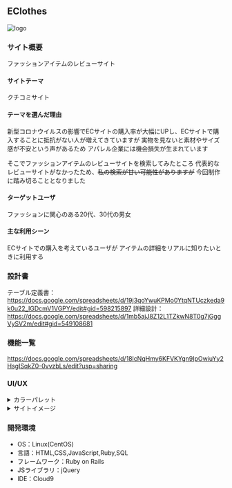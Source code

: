 ## EClothes

![logo](https://drive.google.com/file/d/1psKWAgcs2ya5mHQS-8VrrXoaXYfMz3q0/view?usp=sharing)

### サイト概要
ファッションアイテムのレビューサイト

#### サイトテーマ
クチコミサイト

#### テーマを選んだ理由
新型コロナウイルスの影響でECサイトの購入率が大幅にUPし、ECサイトで購入することに抵抗がない人が増えてきていますが
実物を見ないと素材やサイズ感が不安という声があるため
アパレル企業には機会損失が生まれています

そこでファッションアイテムのレビューサイトを検索してみたところ
代表的なレビューサイトがなかったため、~~私の検索が甘い可能性がありますが~~
今回制作に踏み切ることとなりました

#### ターゲットユーザ
ファッションに関心のある20代、30代の男女

#### 主な利用シーン
ECサイトでの購入を考えているユーザが
アイテムの詳細をリアルに知りたいときに利用する

### 設計書
テーブル定義書：https://docs.google.com/spreadsheets/d/19j3qoYwuKPMo0YtqNTUczkeda9k0u22_IGDcmV1VGPY/edit#gid=598215897
詳細設計：https://docs.google.com/spreadsheets/d/1mb5ajJ8Z12L1TZkwN8T0g7jGggVySV2m/edit#gid=549108681

### 機能一覧
https://docs.google.com/spreadsheets/d/18lcNqHmy6KFVKYgn9IpOwiuYy2HsgISqkZ0-0vvzbLs/edit?usp=sharing

### UI/UX
<details><summary>カラーパレット</summary>
![pallet]( https://drive.google.com/file/d/1x4cuMbQ5CEjp8yvMQINct3S362EYYkwR/view?usp=sharing )
引用：Adobe color</details>

<details><summary>サイトイメージ</summary>
1.Homes/top
  ![homes/top](https://drive.google.com/file/d/16_4yl1UtPTn8sboK-MRSkdHZdOBRGPP4/view?usp=sharing "Homes#top")
2.search/before
  ![search/before](https://drive.google.com/file/d/1IBnKYyrLDpZUyOJuKz74SKPJpyP55raC/view?usp=sharing "before")
3.search/after
  ![search/after](https://drive.google.com/file/d/1D3bilX2kK-6-OEHhoq3uWuldM4ZRvQ16/view?usp=sharing "after")</details>

### 開発環境
- OS：Linux(CentOS)
- 言語：HTML,CSS,JavaScript,Ruby,SQL
- フレームワーク：Ruby on Rails
- JSライブラリ：jQuery
- IDE：Cloud9
